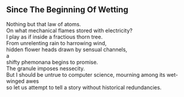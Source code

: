 Since The Beginning Of Wetting
------------------------------
Nothing but that law of atoms.  
On what mechanical flames stored with electricity?  
I play as if inside a fractious thorn tree.  
From unrelenting rain to harrowing wind,  
hidden flower heads drawn by sensual channels,  
a  
shifty phemonana begins to promise.  
The granule imposes nessecity.  
But I should be untrue to computer science, mourning among its wet-winged awes  
so let us attempt to tell a story without historical redundancies.  
